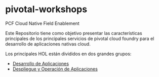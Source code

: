 # pivotal-workshops
PCF Cloud Native Field Enablement

Este Repositorio tiene como objetivo presentar las características principales de los principales servicios de pivotal cloud foundry para el desarrollo de aplicaciones nativas cloud. 

Los principales HOL están divididos en dos grandes grupos:

- [Desarrollo de Aplicaciones]()
- [Despliegue y Operación de Aplicaciones]()
